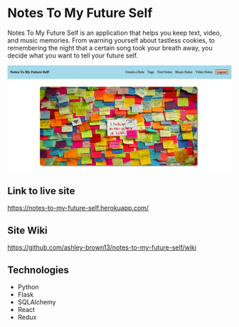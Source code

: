 # Notes To My Future Self

Notes To My Future Self is an application that helps you keep text, video, and music memories. From warning yourself about tastless cookies, to remembering the night that a certain song took your breath away, you decide what you want to tell your future self.

![Home Page](https://github.com/ashley-brown13/notes-to-my-future-self/blob/main/react-app/public/images/SplashPageTop.png)

## Link to live site
https://notes-to-my-future-self.herokuapp.com/

## Site Wiki
https://github.com/ashley-brown13/notes-to-my-future-self/wiki

## Technologies
* Python
* Flask
* SQLAlchemy
* React
* Redux
